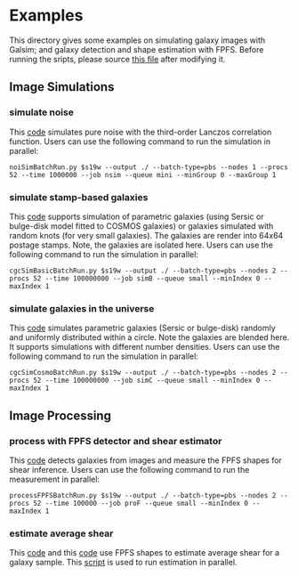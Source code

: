 # Examples

This directory gives some examples on simulating galaxy images with Galsim; and
galaxy detection and shape estimation with FPFS. Before running the sripts,
please source [this file](./install.sh) after modifying it.

## Image Simulations
### simulate noise
This [code](./noiSim.py) simulates pure noise with the third-order Lanczos
correlation function. Users can use the following command to run the simulation
in parallel:
```shell
noiSimBatchRun.py $s19w --output ./ --batch-type=pbs --nodes 1 --procs 52 --time 1000000 --job nsim --queue mini --minGroup 0 --maxGroup 1
```

### simulate stamp-based galaxies
This [code](./cgcSimBasic.py) supports simulation of parametric galaxies (using
Sersic or bulge-disk model fitted to COSMOS galaxies) or galaxies simulated
with random knots (for very small galaxies). The galaxies are render into 64x64
postage stamps. Note, the galaxies are isolated here. Users can use the
following command to run the simulation in parallel:
```shell
cgcSimBasicBatchRun.py $s19w --output ./ --batch-type=pbs --nodes 2 --procs 52 --time 100000000 --job simB --queue small --minIndex 0 --maxIndex 1
```

### simulate galaxies in the universe
This [code](./cgcSimCosmo.py) simulates parametric galaxies (Sersic or
bulge-disk) randomly and uniformly distributed within a circle. Note the
galaxies are blended here. It supports simulations with different number
densities. Users can use the following command to run the simulation in
parallel:
```shell
cgcSimCosmoBatchRun.py $s19w --output ./ --batch-type=pbs --nodes 2 --procs 52 --time 100000000 --job simC --queue small --minIndex 0 --maxIndex 1
```

## Image Processing

### process with FPFS detector and shear estimator
This [code](./processFPFS.py) detects galaxies from images and measure the FPFS
shapes for shear inference.
Users can use the following command to run the measurement in parallel:
```shell
processFPFSBatchRun.py $s19w --output ./ --batch-type=pbs --nodes 2 --procs 52 --time 100000 --job proF --queue small --minIndex 0 --maxIndex 1
```

### estimate average shear
This [code](./meas_detect_mag.py) and this [code](./meas_detect_r2.py) use FPFS
shapes to estimate average shear for a galaxy sample. This
[script](./run_summary.sh) is used to run estimation in parallel.
